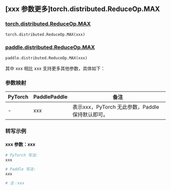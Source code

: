 ## [xxx 参数更多]torch.distributed.ReduceOp.MAX

### [torch.distributed.ReduceOp.MAX](https://pytorch.org/docs/stable/distributed.html#torch.distributed.ReduceOp.MAX)

```python
torch.distributed.ReduceOp.MAX(xxx)
```

### [paddle.distributed.ReduceOp.MAX]()

```python
paddle.distributed.ReduceOp.MAX(xxx)
```

其中 xxx 相比 xxx 支持更多其他参数，具体如下：

### 参数映射

| PyTorch | PaddlePaddle | 备注 |
| ------- | ------------ | ---- |
|    -    |    xxx    | 表示xxx，PyTorch 无此参数，Paddle 保持默认即可。 |

### 转写示例

#### xxx 参数：xxx
``` python
# PyTorch 写法:
xxx

# Paddle 写法:
xxx

# 注：xxx
```
